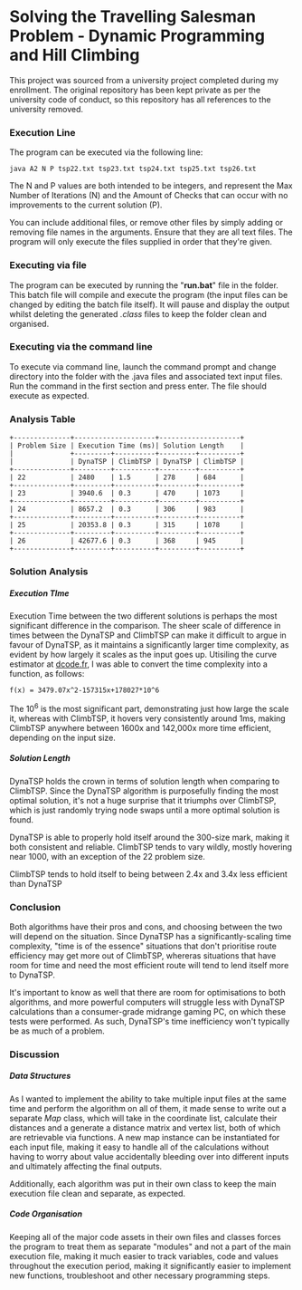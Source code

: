 # Solving the Travelling Salesman Problem - Dynamic Programming and Hill Climbing
This project was sourced from a university project completed during my enrollment. The original repository has been kept private as per the university code of conduct, so this repository has all references to the university removed.

### Execution Line

The program can be executed via the following line:

```batch
java A2 N P tsp22.txt tsp23.txt tsp24.txt tsp25.txt tsp26.txt
```
The N and P values are both intended to be integers, and represent the Max Number of Iterations (N) and the Amount of Checks that can occur with no improvements to the current solution (P).

You can include additional files, or remove other files by simply adding or removing file names in the arguments. Ensure that they are all text files. The program will only execute the files supplied in order that they're given.

### Executing via file

The program can be executed by running the "<b>run.bat</b>" file in the folder. This batch file will compile and execute the program (the input files can be changed by editing the batch file itself). It will pause and display the output whilst deleting the generated <i>.class</i> files to keep the folder clean and organised.

### Executing via the command line

To execute via command line, launch the command prompt and change directory into the folder with the .java files and associated text input files. Run the command in the first section and press enter. The file should execute as expected. 

### Analysis Table
```plain
+--------------+--------------------+--------------------+
| Problem Size | Execution Time (ms)| Solution Length    |
|              +---------+----------+---------+----------+
|              | DynaTSP | ClimbTSP | DynaTSP | ClimbTSP |
+--------------+---------+----------+---------+----------+
| 22           | 2480    | 1.5      | 278     | 684      |
+--------------+---------+----------+---------+----------+
| 23           | 3940.6  | 0.3      | 470     | 1073     |
+--------------+---------+----------+---------+----------+
| 24           | 8657.2  | 0.3      | 306     | 983      |
+--------------+---------+----------+---------+----------+
| 25           | 20353.8 | 0.3      | 315     | 1078     |
+--------------+---------+----------+---------+----------+
| 26           | 42677.6 | 0.3      | 368     | 945      |
+--------------+---------+----------+---------+----------+
```

### Solution Analysis

##### Execution TIme

Execution Time between the two different solutions is perhaps the most significant difference in the comparison. The sheer scale of difference in times between the DynaTSP and ClimbTSP can make it difficult to argue in favour of DynaTSP, as it maintains a significantly larger time complexity, as evident by how largely it scales as the input goes up. Utisiling the curve estimator at [dcode.fr](https://www.dcode.fr/function-equation-finder), I was able to convert the time complexity into a function, as follows:

```t4-templating
f(x) = 3479.07x^2-157315x+178027*10^6
```

The 10<sup>6</sup> is the most significant part, demonstrating just how large the scale it, whereas with ClimbTSP, it hovers very consistently around 1ms, making ClimbTSP anywhere between 1600x and 142,000x more time efficient, depending on the input size.

##### Solution Length

DynaTSP holds the crown in terms of solution length when comparing to ClimbTSP. Since the DynaTSP algorithm is purposefully finding the most optimal solution, it's not a huge surprise that it triumphs over ClimbTSP, which is just randomly trying node swaps until a more optimal solution is found. 

DynaTSP is able to properly hold itself around the 300-size mark, making it both consistent and reliable. ClimbTSP tends to vary wildly, mostly hovering near 1000, with an exception of the 22 problem size.

ClimbTSP tends to hold itself to being between 2.4x and 3.4x less efficient than DynaTSP

### Conclusion

Both algorithms have their pros and cons, and choosing between the two will depend on the situation. Since DynaTSP has a significantly-scaling time complexity, "time is of the essence" situations that don't prioritise route efficiency may get more out of ClimbTSP, whereras situations that have room for time and need the most efficient route will tend to lend itself more to DynaTSP.

It's important to know as well that there are room for optimisations to both algorithms, and more powerful computers will struggle less with DynaTSP calculations than a consumer-grade midrange gaming PC, on which these tests were performed. As such, DynaTSP's time inefficiency won't typically be as much of a problem. 

### Discussion

##### Data Structures

As I wanted to implement the ability to take multiple input files at the same time and perform the algorithm on all of them, it made sense to write out a separate <i>Map</i> class, which will take in the coordinate list, calculate their distances and a generate a distance matrix and vertex list, both of which are retrievable via functions. A new map instance can be instantiated for each input file, making it easy to handle all of the calculations without having to worry about value accidentally bleeding over into different inputs and ultimately affecting the final outputs.

Additionally, each algorithm was put in their own class to keep the main execution file clean and separate, as expected.

##### Code Organisation

Keeping all of the major code assets in their own files and classes forces the program to treat them as separate "modules" and not a part of the main execution file, making it much easier to track variables, code and values throughout the execution period, making it significantly easier to implement new functions, troubleshoot and other necessary programming steps.
